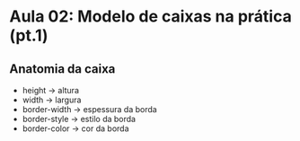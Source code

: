 # Aula 02: Modelo de caixas na prática (pt.1)

## Anatomia da caixa
* height -> altura
* width -> largura
* border-width -> espessura da borda
* border-style -> estilo da borda
* border-color -> cor da borda

